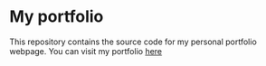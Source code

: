 # My portfolio

This repository contains the source code for my personal portfolio webpage.
You can visit my portfolio [here](https://jeetpatel1016.vercel.app)
